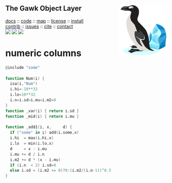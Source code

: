<a name=top>
<img align=right width=150 src="https://github.com/timm/awk/blob/master/etc/img/greatauk.jpg">
<h2>
     The Gawk Object Layer
</h2>
<p>
   <a    href="http://menzies.us/awk/index">docs</a>
   :: <a href="http://github.com/timm/awk">code</a>
   :: <a href="http://menzies.us/awk/index#map">map</a>
   :: <a href="http://menzies.us/awk/index#license">license</a>
   :: <a href="http://menzies.us/awk/index#install">install</a><br>
   <a href="http://menzies.us/awk/index#contribute">contrib</a>
   :: <a href="http://github.com/timm/awk/issues">issues</a>
   :: <a href="http://menzies.us/awk/index#cite">cite</a>
   :: <a href="http://menzies.us/awk/index#contact">contact</a>
<br>
   <img src="https://img.shields.io/badge/language-gawk-orange">
   <img src="https://img.shields.io/badge/purpose-ai,se-blueviolet">
   <img src="https://img.shields.io/badge/platform-mac,*nux-informational">
</p>

# numeric columns

```awk
@include "some"

function Num(i) {
  isa(i,"Num")
  i.hi=-10**32
  i.lo=10**32
  i.n=i.sd=i.mu=i.m2=0
}
function _var(i) { return i.sd }
function _mid(i) { return i.mu }

function _add1(i, x,     d) {
  if ("some" in i) add(i.some,x)
  i.hi  = max(i.hi,x)
  i.lo  = min(i.lo,x)
  d     = x - i.mu
  i.mu += d / i.n
  i.m2 += d * (x - i.mu) 
  if (i.n  < 2) i.sd=0  
  else i.sd = (i.m2 <= 0)?0:(i.m2/(i.n-1))^0.5 
}
```
